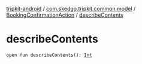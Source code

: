 [tripkit-android](../../index.md) / [com.skedgo.tripkit.common.model](../index.md) / [BookingConfirmationAction](index.md) / [describeContents](./describe-contents.md)

# describeContents

`open fun describeContents(): `[`Int`](https://kotlinlang.org/api/latest/jvm/stdlib/kotlin/-int/index.html)
